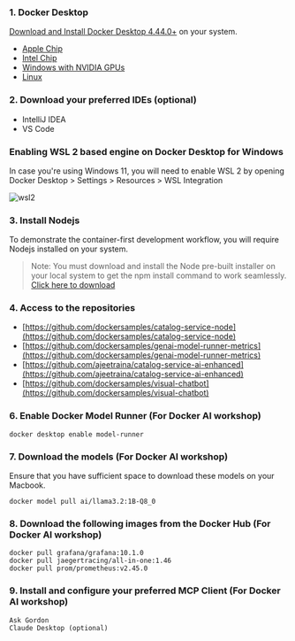 ### 1. Docker Desktop

[Download and Install Docker Desktop 4.44.0+](https://www.docker.com/products/docker-desktop/) on your system. 

 - [Apple Chip](https://desktop.docker.com/mac/main/arm64/Docker.dmg)
 - [Intel Chip](https://desktop.docker.com/mac/main/amd64/Docker.dmg)
 - [Windows with NVIDIA GPUs](https://desktop.docker.com/win/main/amd64/Docker%20Desktop%20Installer.exe)
 - [Linux](https://docs.docker.com/desktop/linux/install/)


### 2. Download your preferred IDEs (optional)

- IntelliJ IDEA
- VS Code

### Enabling WSL 2 based engine on Docker Desktop for Windows


In case you're using Windows 11, you will need to enable WSL 2 by opening Docker Desktop > Settings > Resources > WSL Integration

![wsl2](images/wsl2.png)

### 3. Install Nodejs

To demonstrate the container-first development workflow, you will require Nodejs installed on your system.


> Note: You must download and install the Node pre-built installer on your local system to get the npm install command to work seamlessly. [Click here to download](https://nodejs.org/en/download/)

### 4. Access to the repositories


- [https://github.com/dockersamples/catalog-service-node](https://github.com/dockersamples/catalog-service-node)
- [https://github.com/dockersamples/genai-model-runner-metrics](https://github.com/dockersamples/genai-model-runner-metrics)
- [https://github.com/ajeetraina/catalog-service-ai-enhanced](https://github.com/ajeetraina/catalog-service-ai-enhanced)
- [https://github.com/dockersamples/visual-chatbot](https://github.com/dockersamples/visual-chatbot)


### 6. Enable Docker Model Runner (For Docker AI workshop)

```
docker desktop enable model-runner
```

### 7. Download the models (For Docker AI workshop)

Ensure that you have sufficient space to download these models on your Macbook.

```
docker model pull ai/llama3.2:1B-Q8_0
```

### 8. Download the following images from the Docker Hub (For Docker AI workshop)

```
docker pull grafana/grafana:10.1.0
docker pull jaegertracing/all-in-one:1.46
docker pull prom/prometheus:v2.45.0
```

### 9. Install and configure your preferred MCP Client (For Docker AI workshop)

```
Ask Gordon
Claude Desktop (optional)
```
